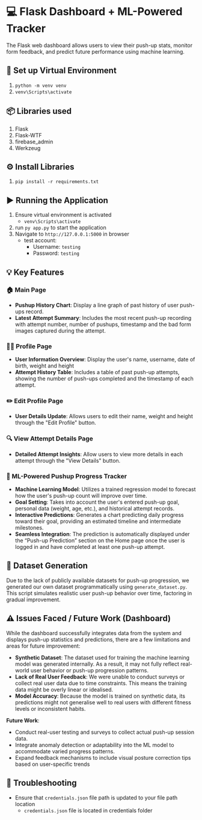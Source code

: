 # 💻 Flask Dashboard + ML-Powered Tracker

The Flask web dashboard allows users to view their push-up stats, monitor form feedback, and predict future performance using machine learning.

## 🧰 Set up Virtual Environment
1. `python -m venv venv`
2. `venv\Scripts\activate`

## 📦 Libraries used
1. Flask
2. Flask-WTF
3. firebase_admin
4. Werkzeug

## ⚙️ Install Libraries
1. `pip install -r requirements.txt`

## ▶️ Running the Application
1. Ensure virtual environment is activated
   - `venv\Scripts\activate`
2. run `py app.py` to start the application
3. Navigate to `http://127.0.0.1:5000` in browser
   - test account:
       - Username: `testing`
       - Password: `testing`
    
## 💡 Key Features
### 🏠 Main Page
- **Pushup History Chart**: Display a line graph of past history of user push-ups record.
- **Latest Attempt Summary**: Includes the most recent push-up recording with attempt number, number of pushups, timestamp and the bad form images captured during the attempt.

### 🙍‍♂️ Profile Page
- **User Information Overview**: Display the user's name, username, date of birth, weight and height
- **Attempt History Table**: Includes a table of past push-up attempts, showing the number of push-ups completed and the timestamp of each attempt.

### ✏️ Edit Profile Page
- **User Details Update**: Allows users to edit their name, weight and height through the "Edit Profile" button.

### 🔍 View Attempt Details Page
- **Detailed Attempt Insights**: Allow users to view more details in each attempt through the "View Details" button.

### 🤖 ML-Powered Pushup Progress Tracker
- **Machine Learning Model**: Utilizes a trained regression model to forecast how the user's push-up count will improve over time.
- **Goal Setting**: Takes into account the user's entered push-up goal, personal data (weight, age, etc.), and historical attempt records.
- **Interactive Predictions**: Generates a chart predicting daily progress toward their goal, providing an estimated timeline and intermediate milestones.
- **Seamless Integration**: The prediction is automatically displayed under the “Push-up Prediction” section on the Home page once the user is logged in and have completed at least one push-up attempt.

## 📅 Dataset Generation
Due to the lack of publicly available datasets for push-up progression, we generated our own dataset programmatically using `generate_dataset.py`. This script simulates realistic user push-up behavior over time, factoring in gradual improvement.

## ⚠️ Issues Faced / Future Work (Dashboard)

While the dashboard successfully integrates data from the system and displays push-up statistics and predictions, there are a few limitations and areas for future improvement:
- **Synthetic Dataset**: The dataset used for training the machine learning model was generated internally. As a result, it may not fully reflect real-world user behavior or push-up progression patterns.
- **Lack of Real User Feedback**: We were unable to conduct surveys or collect real user data due to time constraints. This means the training data might be overly linear or idealised.
- **Model Accuracy**: Because the model is trained on synthetic data, its predictions might not generalise well to real users with different fitness levels or inconsistent habits.

**Future Work**:
- Conduct real-user testing and surveys to collect actual push-up session data.
- Integrate anomaly detection or adaptability into the ML model to accommodate varied progress patterns.
- Expand feedback mechanisms to include visual posture correction tips based on user-specific trends

## 🧪 Troubleshooting
- Ensure that `credentials.json` file path is updated to your file path location
  - `credentials.json` file is located in credentials folder

